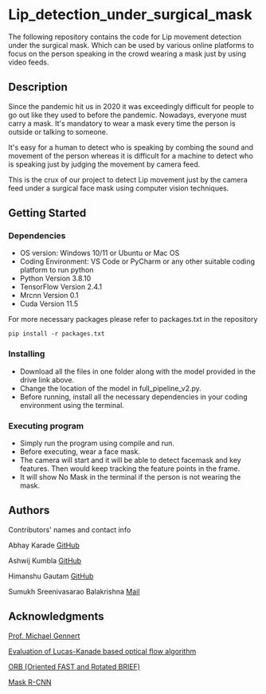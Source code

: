 # Lip_detection_under_surgical_mask

The following repository contains the code for Lip movement detection under the surgical mask. Which can be used by various online platforms to focus on the person speaking in the crowd wearing a mask just by using video feeds.

## Description 

Since the pandemic hit us in 2020 it was exceedingly difficult for people to go out like they used to before the pandemic. Nowadays, everyone must carry a mask. It's mandatory to wear a mask every time the person is outside or talking to someone.

It's easy for a human to detect who is speaking by combing the sound and movement of the person whereas it is difficult for a machine to detect who is speaking just by judging the movement by camera feed. 

This is the crux of our project to detect Lip movement just by the camera feed under a surgical face mask using computer vision techniques. 

## Getting Started

### Dependencies

* OS version: Windows 10/11 or Ubuntu or Mac OS
* Coding Environment: VS Code or PyCharm or any other suitable coding platform to run python
* Python Version 3.8.10
* TensorFlow Version 2.4.1
* Mrcnn Version 0.1
* Cuda Version 11.5

For more necessary packages please refer to packages.txt in the repository
```
pip install -r packages.txt
```

### Installing

* Download all the files in one folder along with the model provided in the drive link above.
* Change the location of the model in full_pipeline_v2.py.
* Before running, install all the necessary dependencies in your coding environment using the terminal.

### Executing program

* Simply run the program using compile and run.
* Before executing, wear a face mask.
* The camera will start and it will be able to detect facemask and key features. Then would keep tracking the feature points in the frame.
* It will show No Mask in the terminal if the person is not wearing the mask. 

## Authors

Contributors' names and contact info


Abhay Karade
[GitHub](https://github.com/AbhayKarade)

Ashwij Kumbla
[GitHub](https://github.com/Ashwij3)

Himanshu Gautam
[GitHub](https://github.com/Himanshu12328)

Sumukh Sreenivasarao Balakrishna
[Mail](sbalakrishna@wpi.edu)


## Acknowledgments
[Prof. Michael Gennert](https://www.wpi.edu/people/faculty/michaelg)

[Evaluation of Lucas-Kanade based optical flow algorithm](https://ieeexplore.ieee.org/abstract/document/9018982)

[ORB (Oriented FAST and Rotated BRIEF)](https://docs.opencv.org/4.x/d1/d89/tutorial_py_orb.html)

[Mask R-CNN](https://ieeexplore.ieee.org/document/8237584)

